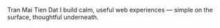 Tran Mai Tien Dat
I build calm, useful web experiences — simple on the surface, thoughtful underneath.

